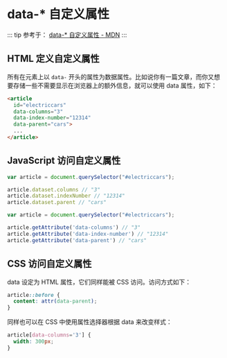 # data-* 自定义属性

::: tip 参考于：
[data-* 自定义属性 - MDN](https://developer.mozilla.org/zh-CN/docs/Learn/HTML/Howto/Use_data_attributes)
:::

## HTML 定义自定义属性

所有在元素上以 `data-` 开头的属性为数据属性。比如说你有一篇文章，而你又想要存储一些不需要显示在浏览器上的额外信息，就可以使用 data 属性，如下：

```html
<article
  id="electriccars"
  data-columns="3"
  data-index-number="12314"
  data-parent="cars">
  ...
</article>
```

## JavaScript 访问自定义属性

<!-- tabs:start -->
<!-- tab:dataset -->
```js
var article = document.querySelector("#electriccars");

article.dataset.columns // "3"
article.dataset.indexNumber // "12314"
article.dataset.parent // "cars"
```

<!-- tab:getAttribute() -->
```js
var article = document.querySelector("#electriccars");

article.getAttribute('data-columns') // "3"
article.getAttribute('data-index-number') // "12314"
article.getAttribute('data-parent') // "cars"
```
<!-- tabs:end -->

## CSS 访问自定义属性

data 设定为 HTML 属性，它们同样能被 CSS 访问。访问方式如下：

```css
article::before {
  content: attr(data-parent);
}
```

同样也可以在 CSS 中使用属性选择器根据 data 来改变样式：

```css
article[data-columns='3'] {
  width: 300px;
}
```

